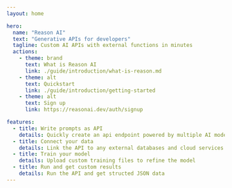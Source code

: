 ```yaml
---
layout: home

hero:
  name: "Reason AI"
  text: "Generative APIs for developers"
  tagline: Custom AI APIs with external functions in minutes
  actions:
    - theme: brand
      text: What is Reason AI
      link: ./guide/introduction/what-is-reason.md
    - theme: alt
      text: Quickstart
      link: ./guide/introduction/getting-started
    - theme: alt
      text: Sign up
      link: https://reasonai.dev/auth/signup

features:
  - title: Write prompts as API
    details: Quickly create an api endpoint powered by multiple AI models
  - title: Connect your data
    details: Link the API to any external databases and cloud services
  - title: Train your model
    details: Upload custom training files to refine the model
  - title: Run and get custom results
    details: Run the API and get structed JSON data
---
```

